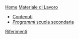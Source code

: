 [Home](index.md)
[Materiale di Lavoro]()

* [Contenuti](pages/contenuti.md)
* [*Programmi* scuola secondaria](pages/programmi.md)

[Riferimenti](pages/riferimenti.md)
